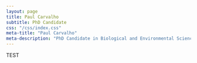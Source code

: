 ```yaml
---
layout: page
title: Paul Carvalho
subtitle: PhD Candidate
css: "/css/index.css"
meta-title: "Paul Carvalho"
meta-description: "PhD Candidate in Biological and Environmental Sciences at the University of Rhode Island"
---
```


TEST
